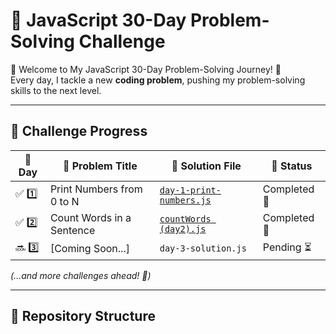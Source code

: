 # 🚀 JavaScript 30-Day Problem-Solving Challenge  

🚀 Welcome to My JavaScript 30-Day Problem-Solving Journey! 🎯  
Every day, I tackle a new **coding problem**, pushing my problem-solving skills to the next level.  

---
## 📅 Challenge Progress  

| 🔢 Day | 📌 Problem Title | 📂 Solution File | 📆 Status |
|----|---------------------------|-------------------|--------|
| ✅ 1️⃣  | Print Numbers from 0 to N | [`day-1-print-numbers.js`](day-1-print-numbers.js) | Completed 🎯 |
| ✅ 2️⃣  | Count Words in a Sentence | [`countWords (day2).js`](countWords(day2).js) | Completed 🎯 |
| 🔜 3️⃣  | [Coming Soon...] | `day-3-solution.js` | Pending ⏳ |
<!-- 
| 🔜 4️⃣  | [Coming Soon...] | `day-4-solution.js` | Pending ⏳ |
| 🔜 5️⃣  | [Coming Soon...] | `day-5-solution.js` | Pending ⏳ |
| 🔜 6️⃣  | [Coming Soon...] | `day-6-solution.js` | Pending ⏳ |
| 🔜 7️⃣  | [Coming Soon...] | `day-7-solution.js` | Pending ⏳ |
| 🔜 8️⃣  | [Coming Soon...] | `day-8-solution.js` | Pending ⏳ |
| 🔜 9️⃣  | [Coming Soon...] | `day-9-solution.js` | Pending ⏳ |
| 🔜 🔟  | [Coming Soon...] | `day-10-solution.js` | Pending ⏳ |
| 🔜 1️⃣1️⃣ | [Coming Soon...] | `day-11-solution.js` | Pending ⏳ |
| 🔜 1️⃣2️⃣ | [Coming Soon...] | `day-12-solution.js` | Pending ⏳ |
| 🔜 1️⃣3️⃣ | [Coming Soon...] | `day-13-solution.js` | Pending ⏳ |
| 🔜 1️⃣4️⃣ | [Coming Soon...] | `day-14-solution.js` | Pending ⏳ |
| 🔜 1️⃣5️⃣ | [Coming Soon...] | `day-15-solution.js` | Pending ⏳ |
| 🔜 1️⃣6️⃣ | [Coming Soon...] | `day-16-solution.js` | Pending ⏳ |
| 🔜 1️⃣7️⃣ | [Coming Soon...] | `day-17-solution.js` | Pending ⏳ |
| 🔜 1️⃣8️⃣ | [Coming Soon...] | `day-18-solution.js` | Pending ⏳ |
| 🔜 1️⃣9️⃣ | [Coming Soon...] | `day-19-solution.js` | Pending ⏳ |
| 🔜 2️⃣0️⃣ | [Coming Soon...] | `day-20-solution.js` | Pending ⏳ |
| 🔜 2️⃣1️⃣ | [Coming Soon...] | `day-21-solution.js` | Pending ⏳ |
| 🔜 2️⃣2️⃣ | [Coming Soon...] | `day-22-solution.js` | Pending ⏳ |
| 🔜 2️⃣3️⃣ | [Coming Soon...] | `day-23-solution.js` | Pending ⏳ |
| 🔜 2️⃣4️⃣ | [Coming Soon...] | `day-24-solution.js` | Pending ⏳ |
| 🔜 2️⃣5️⃣ | [Coming Soon...] | `day-25-solution.js` | Pending ⏳ |
| 🔜 2️⃣6️⃣ | [Coming Soon...] | `day-26-solution.js` | Pending ⏳ |
| 🔜 2️⃣7️⃣ | [Coming Soon...] | `day-27-solution.js` | Pending ⏳ |
| 🔜 2️⃣8️⃣ | [Coming Soon...] | `day-28-solution.js` | Pending ⏳ |
| 🔜 2️⃣9️⃣ | [Coming Soon...] | `day-29-solution.js` | Pending ⏳ |
| 🔜 3️⃣0️⃣ | [Coming Soon...] | `day-30-solution.js` | Pending ⏳ |
-->


_(...and more challenges ahead! 💪)_  

---

## 📂 Repository Structure  

